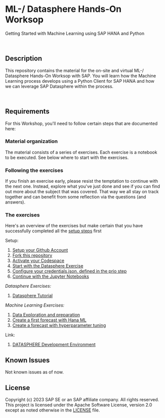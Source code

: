 # ML-/ Datasphere Hands-On Worksop
Getting Started with Machine Learning using SAP HANA and Python


<br>

## Description

This repository contains the material for the on-site and virtual ML-/ Datasphere Hands-On Worksop with SAP. You will learn how the Machine Learning process develops using a Python Client for SAP HANA and how we can leverage SAP Datasphere within the process.

<br>
 
## Requirements

For this Workshop, you'll need to follow certain steps that are documented here:


### Material organization

The material consists of a series of exercises. Each exercise is a notebook to be executed. See below where to start with the exercises.

### Following the exercises

If you finish an exercise early, please resist the temptation to continue with the next one. Instead, explore what you've just done and see if you can find out more about the subject that was covered. That way we all stay on track together and can benefit from some reflection via the questions (and answers).

### The exercises

Here's an overview of the exercises but make certain that you have successfully completed all the [setup steps](01_Assets/setup-bas.md) first

Setup:
1. [Setup your Github Account](https://docs.github.com/en/get-started/onboarding/getting-started-with-your-github-account)
1. [Fork this repository](https://docs.github.com/en/get-started/quickstart/fork-a-repo)
1. [Activate your Codespace](https://docs.github.com/en/codespaces/getting-started/quickstart)
1. [Start with the Datasphere Exercise](../exercises/tutorial-datasphere.md) 
1. [Configure your credentials.json, defined in the prio step](../exercises/credentials.json) 
1. [Continue with the Jupyter Notebooks](exercises/10-Data-exploration-and-preparation.ipynb)

*Datasphere Exercises:*

1. [Datasphere Tutorial](../exercises/tutorial-datasphere.md) 

*Machine Learning Exercises:*

1. [Data Exploration and preparation](exercises/10-Data-exploration-and-preparation.ipynb)
1. [Create a first forecast with Hana ML](exercises/20-Create-forecast.ipynb)
1. [Create a forecast with hyperparameter tuning](exercises/30-Create-forecast-with-hyperparameter-tuning.ipynb)

Link:
1. [DATASPHERE Development Environment ](https://hana-cockpit-004.cfapps.eu10.hana.ondemand.com/hrtt/sap/hana/cst/catalog/cockpit-index.html?databaseid=C3683523)


## Known Issues

Not known issues as of now.


## License

Copyright (c) 2023 SAP SE or an SAP affiliate company. All rights reserved. This project is licensed under the Apache Software License, version 2.0 except as noted otherwise in the [LICENSE](LICENSES/Apache-2.0.txt) file.
